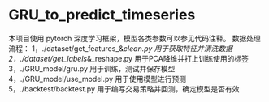 # GRU_to_predict_timeseries
本项目使用 pytorch 深度学习框架，模型各类参数可以参见代码注释。
数据处理流程：
1，./dataset/get_features_&_clean.py 用于获取特征并清洗数据
2，./dataset/get_labels_&_reshape.py 用于PCA降维并打上训练使用的标签
3，./GRU_model/gru.py 用于训练，测试并保存模型
4，./GRU_model/use_model.py 用于使用模型进行预测
5，./backtest/backtest.py 用于编写交易策略并回测，确定模型是否有效
